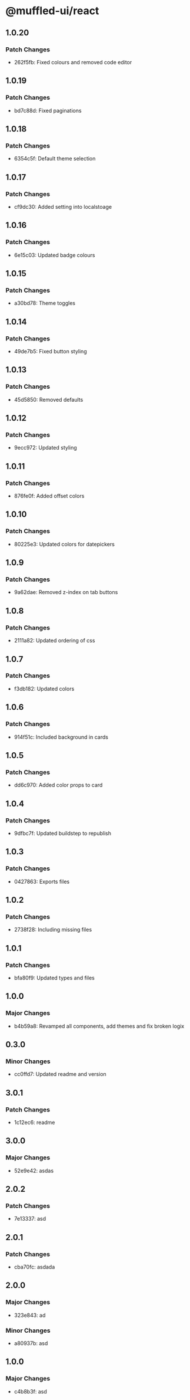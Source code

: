 # @muffled-ui/react

## 1.0.20

### Patch Changes

- 262f5fb: Fixed colours and removed code editor

## 1.0.19

### Patch Changes

- bd7c88d: Fixed paginations

## 1.0.18

### Patch Changes

- 6354c5f: Default theme selection

## 1.0.17

### Patch Changes

- cf9dc30: Added setting into localstoage

## 1.0.16

### Patch Changes

- 6e15c03: Updated badge colours

## 1.0.15

### Patch Changes

- a30bd78: Theme toggles

## 1.0.14

### Patch Changes

- 49de7b5: Fixed button styling

## 1.0.13

### Patch Changes

- 45d5850: Removed defaults

## 1.0.12

### Patch Changes

- 9ecc972: Updated styling

## 1.0.11

### Patch Changes

- 876fe0f: Added offset colors

## 1.0.10

### Patch Changes

- 80225e3: Updated colors for datepickers

## 1.0.9

### Patch Changes

- 9a62dae: Removed z-index on tab buttons

## 1.0.8

### Patch Changes

- 2111a82: Updated ordering of css

## 1.0.7

### Patch Changes

- f3db182: Updated colors

## 1.0.6

### Patch Changes

- 914f51c: Included background in cards

## 1.0.5

### Patch Changes

- dd6c970: Added color props to card

## 1.0.4

### Patch Changes

- 9dfbc7f: Updated buildstep to republish

## 1.0.3

### Patch Changes

- 0427863: Exports files

## 1.0.2

### Patch Changes

- 2738f28: Including missing files

## 1.0.1

### Patch Changes

- bfa80f9: Updated types and files

## 1.0.0

### Major Changes

- b4b59a8: Revamped all components, add themes and fix broken logix

## 0.3.0

### Minor Changes

- cc0ffd7: Updated readme and version

## 3.0.1

### Patch Changes

- 1c12ec6: readme

## 3.0.0

### Major Changes

- 52e9e42: asdas

## 2.0.2

### Patch Changes

- 7e13337: asd

## 2.0.1

### Patch Changes

- cba70fc: asdada

## 2.0.0

### Major Changes

- 323e843: ad

### Minor Changes

- a80937b: asd

## 1.0.0

### Major Changes

- c4b8b3f: asd
